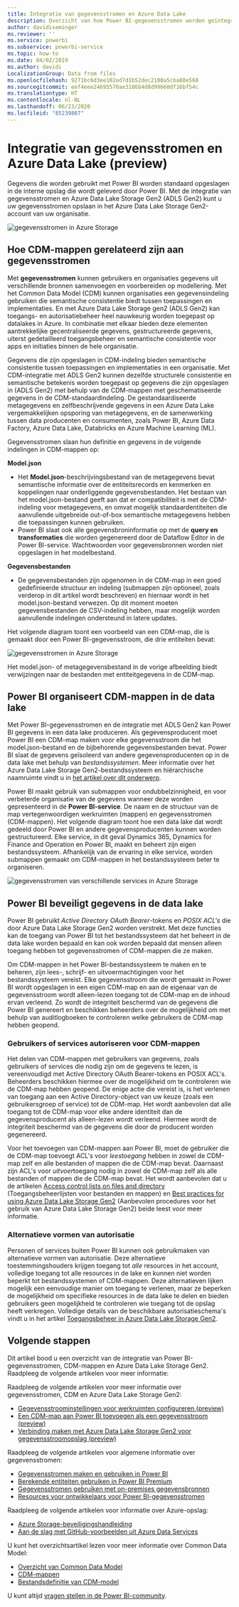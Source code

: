 ```yaml
---
title: Integratie van gegevensstromen en Azure Data Lake
description: Overzicht van hoe Power BI-gegevensstromen worden geïntegreerd met Azure Data Lake Storage Gen2
author: davidiseminger
ms.reviewer: ''
ms.service: powerbi
ms.subservice: powerbi-service
ms.topic: how-to
ms.date: 04/02/2019
ms.author: davidi
LocalizationGroup: Data from files
ms.openlocfilehash: 9271bc6d3ee102ed7d1b52dec2100a5cba88e568
ms.sourcegitcommit: eef4eee24695570ae3186b4d8d99660df16bf54c
ms.translationtype: HT
ms.contentlocale: nl-NL
ms.lasthandoff: 06/23/2020
ms.locfileid: "85239807"
---
```

# <a name="dataflows-and-azure-data-lake-integration-preview"></a>Integratie van gegevensstromen en Azure Data Lake (preview)

Gegevens die worden gebruikt met Power BI worden standaard opgeslagen in de interne opslag die wordt geleverd door Power BI. Met de integratie van gegevensstromen en Azure Data Lake Storage Gen2 (ADLS Gen2) kunt u uw gegevensstromen opslaan in het Azure Data Lake Storage Gen2-account van uw organisatie. 

![gegevensstromen in Azure Storage](media/service-dataflows-azure-data-lake-integration/dataflows-azure-integration_01.jpg)

## <a name="how-cdm-folders-relate-to-dataflows"></a>Hoe CDM-mappen gerelateerd zijn aan gegevensstromen

Met **gegevensstromen** kunnen gebruikers en organisaties gegevens uit verschillende bronnen samenvoegen en voorbereiden op modellering. Met het Common Data Model (CDM) kunnen organisaties een gegevensindeling gebruiken die semantische consistentie biedt tussen toepassingen en implementaties. En met Azure Data Lake Storage gen2 (ADLS Gen2) kan toegangs- en autorisatiebeheer heel nauwkeurig worden toegepast op datalakes in Azure. In combinatie met elkaar bieden deze elementen aantrekkelijke gecentraliseerde gegevens, gestructureerde gegevens, uiterst gedetailleerd toegangsbeheer en semantische consistentie voor apps en initiaties binnen de hele organisatie.

Gegevens die zijn opgeslagen in CDM-indeling bieden semantische consistentie tussen toepassingen en implementaties in een organisatie. Met CDM-integratie met ADLS Gen2 kunnen dezelfde structurele consistentie en semantische betekenis worden toegepast op gegevens die zijn opgeslagen in (ADLS Gen2) met behulp van de CDM-mappen met geschematiseerde gegevens in de CDM-standaardindeling. De gestandaardiseerde metagegevens en zelfbeschrijvende gegevens in een Azure Data Lake vergemakkelijken opsporing van metagegevens, en de samenwerking tussen data producenten en consumenten, zoals Power BI, Azure Data Factory, Azure Data Lake, Databricks en Azure Machine Learning (ML). 

Gegevensstromen slaan hun definitie en gegevens in de volgende indelingen in CDM-mappen op:

**Model.json**
* Het **Model.json**-beschrijvingsbestand van de metagegevens bevat semantische informatie over de entiteitsrecords en kenmerken en koppelingen naar onderliggende gegevensbestanden. Het bestaan van het model.json-bestand geeft aan dat er compatibiliteit is met de CDM-indeling voor metagegevens, en omvat mogelijk standaardentiteiten die aanvullende uitgebreide out-of-box semantische metagegevens hebben die toepassingen kunnen gebruiken.
* Power BI slaat ook alle gegevensbroninformatie op met de **query en transformaties** die worden gegenereerd door de Dataflow Editor in de Power BI-service. Wachtwoorden voor gegevensbronnen worden niet opgeslagen in het modelbestand.

**Gegevensbestanden**
* De gegevensbestanden zijn opgenomen in de CDM-map in een goed gedefinieerde structuur en indeling (submappen zijn optioneel, zoals verderop in dit artikel wordt beschreven) en hiernaar wordt in het model.json-bestand verwezen. Op dit moment moeten gegevensbestanden de CSV-indeling hebben, maar mogelijk worden aanvullende indelingen ondersteund in latere updates. 

Het volgende diagram toont een voorbeeld van een CDM-map, die is gemaakt door een Power BI-gegevensstroom, die drie entiteiten bevat:

![gegevensstromen in Azure Storage](media/service-dataflows-azure-data-lake-integration/dataflows-azure-integration_01.jpg)

Het model.json- of metagegevensbestand in de vorige afbeelding biedt verwijzingen naar de bestanden met entiteitgegevens in de CDM-map.

## <a name="power-bi-organizes-cdm-folders-in-the-data-lake"></a>Power BI organiseert CDM-mappen in de data lake

Met Power BI-gegevensstromen en de integratie met ADLS Gen2 kan Power BI gegevens in een data lake produceren. Als gegevensproducent moet Power BI een CDM-map maken voor elke gegevensstroom die het model.json-bestand en de bijbehorende gegevensbestanden bevat. Power BI slaat de gegevens geïsoleerd van andere gegevensproducenten op in de data lake met behulp van *bestandssystemen*. Meer informatie over het Azure Data Lake Storage Gen2-bestandssysteem en hiërarchische naamruimte vindt u in [het artikel over dit onderwerp](https://docs.microsoft.com/azure/storage/data-lake-storage/namespace).

Power BI maakt gebruik van submappen voor ondubbelzinnigheid, en voor verbeterde organisatie van de gegevens wanneer deze worden gepresenteerd in de **Power BI-service**. De naam en de structuur van de map vertegenwoordigen werkruimten (mappen) en gegevensstromen (CDM-mappen). Het volgende diagram toont hoe een data lake dat wordt gedeeld door Power BI en andere gegevensproducenten kunnen worden gestructureerd. Elke service, in dit geval Dynamics 365, Dynamics for Finance and Operation en Power BI, maakt en beheert zijn eigen bestandssysteem. Afhankelijk van de ervaring in elke service, worden submappen gemaakt om CDM-mappen in het bestandssysteem beter te organiseren. 

![gegevensstromen van verschillende services in Azure Storage](media/service-dataflows-azure-data-lake-integration/dataflows-azure-integration_02.jpg)

## <a name="power-bi-protects-data-in-the-data-lake"></a>Power BI beveiligt gegevens in de data lake

Power BI gebruikt *Active Directory OAuth Bearer*-tokens en *POSIX ACL's* die door Azure Data Lake Storage Gen2 worden verstrekt. Met deze functies kan de toegang van Power BI tot het bestandssysteem dat het beheert in de data lake worden bepaald en kan ook worden bepaald dat mensen alleen toegang hebben tot gegevensstromen of CDM-mappen die ze maken. 

Om CDM-mappen in het Power BI-bestandssysteem te maken en te beheren, zijn lees-, schrijf- en uitvoermachtigingen voor het bestandssysteem vereist. Elke gegevensstroom die wordt gemaakt in Power BI wordt opgeslagen in een eigen CDM-map en aan de eigenaar van de gegevensstroom wordt alleen-lezen toegang tot de CDM-map en de inhoud ervan verleend. Zo wordt de integriteit beschermd van de gegevens die Power BI genereert en beschikken beheerders over de mogelijkheid om met behulp van auditlogboeken te controleren welke gebruikers de CDM-map hebben geopend. 

### <a name="authorizing-users-or-services-for-cdm-folders"></a>Gebruikers of services autoriseren voor CDM-mappen

Het delen van CDM-mappen met gebruikers van gegevens, zoals gebruikers of services die nodig zijn om de gegevens te lezen, is vereenvoudigd met Active Directory OAuth Bearer-tokens en POSIX ACL's. Beheerders beschikken hiermee over de mogelijkheid om te controleren wie de CDM-map hebben geopend. De enige actie die vereist is, is het verlenen van toegang aan een Active Directory-object van uw keuze (zoals een gebruikersgroep of service) tot de CDM-map. Het wordt aanbevolen dat alle toegang tot de CDM-map voor elke andere identiteit dan de gegevensproducent als alleen-lezen wordt verleend. Hiermee wordt de integriteit beschermd van de gegevens die door de producent worden gegenereerd.

Voor het toevoegen van CDM-mappen aan Power BI, moet de gebruiker die de CDM-map toevoegt ACL's voor *leestoegang* hebben in zowel de CDM-map zelf en alle bestanden of mappen die de CDM-map bevat. Daarnaast zijn ACL's voor *uitvoer*toegang nodig in zowel de CDM-map zelf als alle bestanden of mappen die de CDM-map bevat. Het wordt aanbevolen dat u de artikelen [Access control lists on files and directory](https://docs.microsoft.com/azure/storage/blobs/data-lake-storage-access-control#access-control-lists-on-files-and-directories) (Toegangsbeheerlijsten voor bestanden en mappen) en [Best practices for using Azure Data Lake Storage Gen2](https://docs.microsoft.com/azure/storage/blobs/data-lake-storage-best-practices) (Aanbevolen procedures voor het gebruik van Azure Data Lake Storage Gen2) beide leest voor meer informatie.


### <a name="alternative-forms-of-authorization"></a>Alternatieve vormen van autorisatie

Personen of services buiten Power BI kunnen ook gebruikmaken van alternatieve vormen van autorisatie. Deze alternatieve toestemmingshouders krijgen toegang tot *alle* resources in het account, volledige toegang tot alle resources in de lake en kunnen niet worden beperkt tot bestandssystemen of CDM-mappen. Deze alternatieven lijken mogelijk een eenvoudige manier om toegang te verlenen, maar ze beperken de mogelijkheid om specifieke resources in de data lake te delen en bieden gebruikers geen mogelijkheid te controleren wie toegang tot de opslag heeft verkregen. Volledige details van de beschikbare autorisatieschema's vindt u in het artikel [Toegangsbeheer in Azure Data Lake Storage Gen2](https://docs.microsoft.com/azure/storage/blobs/data-lake-storage-access-control
).


## <a name="next-steps"></a>Volgende stappen

Dit artikel bood u een overzicht van de integratie van Power BI-gegevensstromen, CDM-mappen en Azure Data Lake Storage Gen2. Raadpleeg de volgende artikelen voor meer informatie:

Raadpleeg de volgende artikelen voor meer informatie over gegevensstromen, CDM en Azure Data Lake Storage Gen2:

* [Gegevensstroominstellingen voor werkruimten configureren (preview)](service-dataflows-configure-workspace-storage-settings.md)
* [Een CDM-map aan Power BI toevoegen als een gegevensstroom (preview)](service-dataflows-add-cdm-folder.md)
* [Verbinding maken met Azure Data Lake Storage Gen2 voor gegevensstroomopslag (preview)](service-dataflows-connect-azure-data-lake-storage-gen2.md)

Raadpleeg de volgende artikelen voor algemene informatie over gegevensstromen:

* [Gegevensstromen maken en gebruiken in Power BI](service-dataflows-create-use.md)
* [Berekende entiteiten gebruiken in Power BI Premium](service-dataflows-computed-entities-premium.md)
* [Gegevensstromen gebruiken met on-premises gegevensbronnen](service-dataflows-on-premises-gateways.md)
* [Resources voor ontwikkelaars voor Power BI-gegevensstromen](service-dataflows-developer-resources.md)

Raadpleeg de volgende artikelen voor informatie over Azure-opslag:
* [Azure Storage-beveiligingshandleiding](https://docs.microsoft.com/azure/storage/common/storage-security-guide)
* [Aan de slag met GitHub-voorbeelden uit Azure Data Services](https://aka.ms/cdmadstutorial)

U kunt het overzichtsartikel lezen voor meer informatie over Common Data Model:
* [Overzicht van Common Data Model](https://docs.microsoft.com/powerapps/common-data-model/overview)
* [CDM-mappen](https://go.microsoft.com/fwlink/?linkid=2045304)
* [Bestandsdefinitie van CDM-model](https://go.microsoft.com/fwlink/?linkid=2045521)

U kunt altijd [vragen stellen in de Power BI-community](https://community.powerbi.com/).
